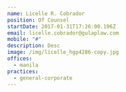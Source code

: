 ```yaml
---
name: Licelle R. Cobrador
position: Of Counsel
startDate: 2017-01-31T17:26:00.196Z
email: licelle.cobrador@gulaplaw.com
mobile: "#"
description: Desc
image: /img/licelle_hgp4286-copy.jpg
offices:
  - manila
practices:
  - general-corporate
---
```

